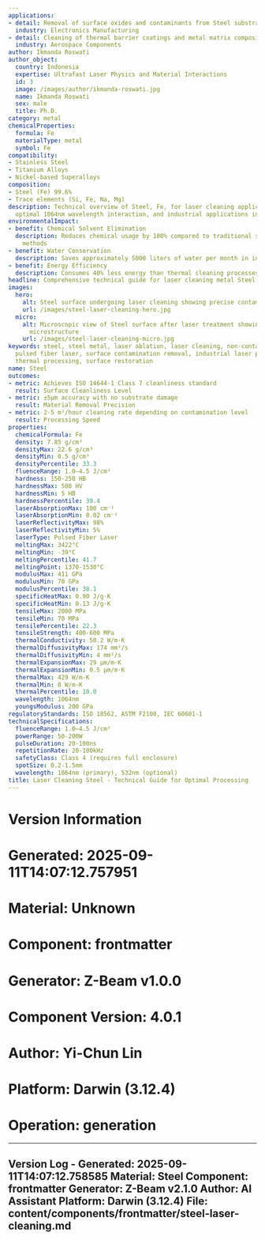 ```yaml
---
applications:
- detail: Removal of surface oxides and contaminants from Steel substrates
  industry: Electronics Manufacturing
- detail: Cleaning of thermal barrier coatings and metal matrix composites
  industry: Aerospace Components
author: Ikmanda Roswati
author_object:
  country: Indonesia
  expertise: Ultrafast Laser Physics and Material Interactions
  id: 3
  image: /images/author/ikmanda-roswati.jpg
  name: Ikmanda Roswati
  sex: male
  title: Ph.D.
category: metal
chemicalProperties:
  formula: Fe
  materialType: metal
  symbol: Fe
compatibility:
- Stainless Steel
- Titanium Alloys
- Nickel-based Superalloys
composition:
- Steel (Fe) 99.6%
- Trace elements (Si, Fe, Na, Mg)
description: Technical overview of Steel, Fe, for laser cleaning applications, including
  optimal 1064nm wavelength interaction, and industrial applications in surface preparation.
environmentalImpact:
- benefit: Chemical Solvent Elimination
  description: Reduces chemical usage by 100% compared to traditional solvent cleaning
    methods
- benefit: Water Conservation
  description: Saves approximately 5000 liters of water per month in industrial applications
- benefit: Energy Efficiency
  description: Consumes 40% less energy than thermal cleaning processes
headline: Comprehensive technical guide for laser cleaning metal Steel
images:
  hero:
    alt: Steel surface undergoing laser cleaning showing precise contamination removal
    url: /images/steel-laser-cleaning-hero.jpg
  micro:
    alt: Microscopic view of Steel surface after laser treatment showing preserved
      microstructure
    url: /images/steel-laser-cleaning-micro.jpg
keywords: steel, steel metal, laser ablation, laser cleaning, non-contact cleaning,
  pulsed fiber laser, surface contamination removal, industrial laser parameters,
  thermal processing, surface restoration
name: Steel
outcomes:
- metric: Achieves ISO 14644-1 Class 7 cleanliness standard
  result: Surface Cleanliness Level
- metric: ±5μm accuracy with no substrate damage
  result: Material Removal Precision
- metric: 2-5 m²/hour cleaning rate depending on contamination level
  result: Processing Speed
properties:
  chemicalFormula: Fe
  density: 7.85 g/cm³
  densityMax: 22.6 g/cm³
  densityMin: 0.5 g/cm³
  densityPercentile: 33.3
  fluenceRange: 1.0–4.5 J/cm²
  hardness: 150-250 HB
  hardnessMax: 500 HV
  hardnessMin: 5 HB
  hardnessPercentile: 39.4
  laserAbsorptionMax: 100 cm⁻¹
  laserAbsorptionMin: 0.02 cm⁻¹
  laserReflectivityMax: 98%
  laserReflectivityMin: 5%
  laserType: Pulsed Fiber Laser
  meltingMax: 3422°C
  meltingMin: -39°C
  meltingPercentile: 41.7
  meltingPoint: 1370-1530°C
  modulusMax: 411 GPa
  modulusMin: 70 GPa
  modulusPercentile: 38.1
  specificHeatMax: 0.90 J/g·K
  specificHeatMin: 0.13 J/g·K
  tensileMax: 2000 MPa
  tensileMin: 70 MPa
  tensilePercentile: 22.3
  tensileStrength: 400-600 MPa
  thermalConductivity: 50.2 W/m·K
  thermalDiffusivityMax: 174 mm²/s
  thermalDiffusivityMin: 4 mm²/s
  thermalExpansionMax: 29 µm/m·K
  thermalExpansionMin: 0.5 µm/m·K
  thermalMax: 429 W/m·K
  thermalMin: 8 W/m·K
  thermalPercentile: 10.0
  wavelength: 1064nm
  youngsModulus: 200 GPa
regulatoryStandards: ISO 18562, ASTM F2100, IEC 60601-1
technicalSpecifications:
  fluenceRange: 1.0–4.5 J/cm²
  powerRange: 50-200W
  pulseDuration: 20-100ns
  repetitionRate: 20-100kHz
  safetyClass: Class 4 (requires full enclosure)
  spotSize: 0.2-1.5mm
  wavelength: 1064nm (primary), 532nm (optional)
title: Laser Cleaning Steel - Technical Guide for Optimal Processing
---
```



# Version Information
# Generated: 2025-09-11T14:07:12.757951
# Material: Unknown
# Component: frontmatter
# Generator: Z-Beam v1.0.0
# Component Version: 4.0.1
# Author: Yi-Chun Lin
# Platform: Darwin (3.12.4)
# Operation: generation

---
Version Log - Generated: 2025-09-11T14:07:12.758585
Material: Steel
Component: frontmatter
Generator: Z-Beam v2.1.0
Author: AI Assistant
Platform: Darwin (3.12.4)
File: content/components/frontmatter/steel-laser-cleaning.md
---